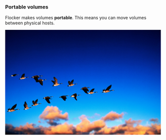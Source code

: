 ### Portable volumes

Flocker makes volumes **portable**.  This means you can move volumes between physical hosts.

![Flock](images/flock.jpg "Flock")